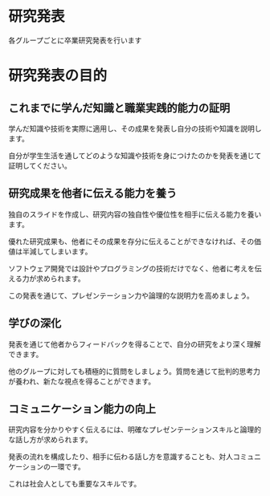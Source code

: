 # 研究発表

各グループごとに卒業研究発表を行います

# 研究発表の目的

## これまでに学んだ知識と職業実践的能力の証明

学んだ知識や技術を実際に適用し、その成果を発表し自分の技術や知識を説明します。

自分が学生生活を通してどのような知識や技術を身につけたのかを発表を通じて証明してください。

## 研究成果を他者に伝える能力を養う

独自のスライドを作成し、研究内容の独自性や優位性を相手に伝える能力を養います。

優れた研究成果も、他者にその成果を存分に伝えることができなければ、その価値は半減してしまいます。

ソフトウェア開発では設計やプログラミングの技術だけでなく、他者に考えを伝える力が求められます。

この発表を通じて、プレゼンテーション力や論理的な説明力を高めましょう。

## 学びの深化

発表を通じて他者からフィードバックを得ることで、自分の研究をより深く理解できます。

他のグループに対しても積極的に質問をしましょう。質問を通じて批判的思考力が養われ、新たな視点を得ることができます。

## コミュニケーション能力の向上

研究内容を分かりやすく伝えるには、明確なプレゼンテーションスキルと論理的な話し方が求められます。

発表の流れを構成したり、相手に伝わる話し方を意識することも、対人コミュニケーションの一環です。

これは社会人としても重要なスキルです。